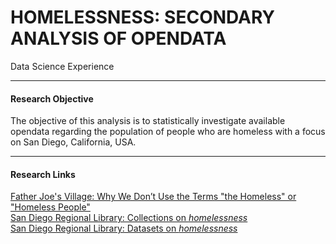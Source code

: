# HOMELESSNESS: SECONDARY ANALYSIS OF OPENDATA #
Data Science Experience

---

#### Research Objective
The objective of this analysis is to statistically investigate available opendata regarding the population of people who are homeless with a focus on San Diego, California, USA.

---

#### Research Links
<a href="https://my.neighbor.org/terms-the-homeless-or-homeless-people/">Father Joe's Village: Why We Don’t Use the Terms "the Homeless" or "Homeless People"</a></br>
<a href="https://data.sandiegodata.org/collections/homelessness/">San Diego Regional Library: Collections on *homelessness*</a></br>
<a href="https://data.sandiegodata.org/dataset/category/collections/homelessness/">San Diego Regional Library: Datasets on *homelessness*</a></br>
